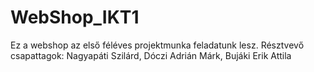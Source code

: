 # WebShop_IKT1
Ez a webshop az első féléves projektmunka feladatunk lesz. Résztvevő csapattagok: Nagyapáti Szilárd, Dóczi Adrián Márk, Bujáki Erik Attila

